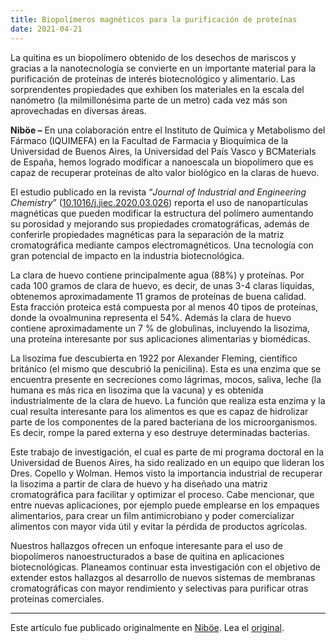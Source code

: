 ```yaml
---
title: Biopolímeros magnéticos para la purificación de proteínas
date: 2021-04-21
---
```


La quitina es un biopolímero obtenido de los desechos de mariscos y gracias a la nanotecnología se convierte en un importante material para la purificación de proteínas de interés biotecnológico y alimentario. Las sorprendentes propiedades que exhiben los materiales en la escala del nanómetro (la milmillonésima parte de un metro) cada vez más son aprovechadas en diversas áreas.

<!--more-->

**Niböe –** En una colaboración entre el Instituto de Química y Metabolismo del Fármaco (IQUIMEFA) en la Facultad de Farmacia y Bioquímica de la Universidad de Buenos Aires, la Universidad del País Vasco y BCMaterials de España, hemos logrado modificar a nanoescala un biopolímero que es capaz de recuperar proteínas de alto valor biológico en la claras de huevo.

El estudio publicado en la revista “*Journal of Industrial and Engineering Chemistry*” ([10.1016/j.jiec.2020.03.026](https://doi.org/10.1016/j.jiec.2020.03.026)) reporta el uso de nanopartículas magnéticas que pueden modificar la estructura del polímero aumentando su porosidad y mejorando sus propiedades cromatográficas, además de conferirle propiedades magnéticas para la separación de la matriz cromatográfica mediante campos electromagnéticos. Una tecnología con gran potencial de impacto en la industria biotecnológica.

La clara de huevo contiene principalmente agua (88%) y proteínas. Por cada 100 gramos de clara de huevo, es decir, de unas 3-4 claras líquidas, obtenemos aproximadamente 11 gramos de proteínas de buena calidad. Esta fracción proteica está compuesta por al menos 40 tipos de proteínas, donde la ovoalmunina representa el 54%. Además la clara de huevo contiene aproximadamente un 7 % de globulinas, incluyendo la lisozima, una proteína interesante por sus aplicaciones alimentarias y biomédicas.

La lisozima fue descubierta en 1922 por Alexander Fleming, científico británico (el mismo que descubrió la penicilina). Esta es una enzima que se encuentra presente en secreciones como lágrimas, mocos, saliva, leche (la humana es más rica en lisozima que la vacuna) y es obtenida industrialmente de la clara de huevo. La función que realiza esta enzima y la cual resulta interesante para los alimentos es que es capaz de hidrolizar parte de los componentes de la pared bacteriana de los microorganismos. Es decir, rompe la pared externa y eso destruye determinadas bacterias.

Este trabajo de investigación, el cual es parte de mi programa doctoral en la Universidad de Buenos Aires, ha sido realizado en un equipo que lideran los Dres. Copello y Wolman. Hemos visto la importancia industrial de recuperar la lisozima a partir de clara de huevo y ha diseñado una matriz cromatográfica para facilitar y optimizar el proceso. Cabe mencionar, que entre nuevas aplicaciones, por ejemplo puede emplearse en los empaques alimentarios, para crear un film antimicrobiano y poder comercializar alimentos con mayor vida útil y evitar la pérdida de productos agrícolas.

Nuestros hallazgos ofrecen un enfoque interesante para el uso de biopolímeros nanoestructurados a base de quitina en aplicaciones biotecnológicas. Planeamos continuar esta investigación con el objetivo de extender estos hallazgos al desarrollo de nuevos sistemas de membranas cromatográficas con mayor rendimiento y selectivas para purificar otras proteínas comerciales.



------

Este artículo fue publicado originalmente en [Niböe](https://niboe.info/). Lea el [original](https://niboe.info/2021/04/20/biopolimeros-magneticos-para-la-purificacion-de-proteinas/).